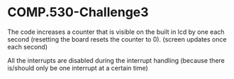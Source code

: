 # COMP.530-Challenge3

The code increases a counter that is visible on the built in lcd by one each second (resetting the board resets the counter to 0). (screen updates once each second)

All the interrupts are disabled during the interrupt handling (because there is/should only be one interrupt at a certain time)

